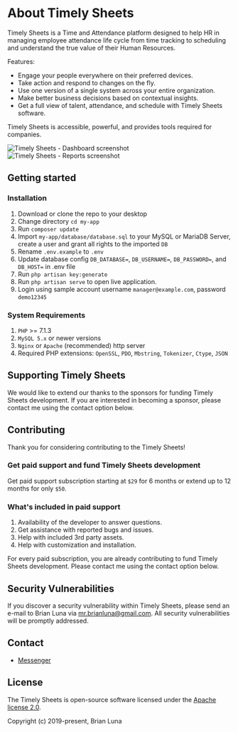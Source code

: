 # About Timely Sheets

Timely Sheets is a Time and Attendance platform designed to help HR in managing employee attendance life cycle from time tracking to scheduling and understand the true value of their Human Resources.

Features:

- Engage your people everywhere on their preferred devices.
- Take action and respond to changes on the fly.
- Use one version of a single system across your entire organization.
- Make better business decisions based on contextual insights.
- Get a full view of talent, attendance, and schedule with Timely Sheets software.

Timely Sheets is accessible, powerful, and provides tools required for companies.

![Timely Sheets - Dashboard screenshot](https://i.postimg.cc/FzvVD4Qg/timely-sheets-attendance-management-system-dashboard.png)
![Timely Sheets - Reports screenshot](https://i.postimg.cc/8k31JzN6/timely-sheets-attendance-management-system-reports.png)

## Getting started

### Installation

1. Download or clone the repo to your desktop
2. Change directory `cd my-app`
3. Run `composer update`
4. Import `my-app/database/database.sql` to your MySQL or MariaDB Server, create a user and grant all rights to the imported `DB`
5. Rename `.env.example` to `.env`
6. Update database config `DB_DATABASE=`, `DB_USERNAME=`, `DB_PASSWORD=`, and `DB_HOST=` in .env file
7. Run `php artisan key:generate`
8. Run `php artisan serve` to open live application.
9. Login using sample account username `manager@example.com`, password `demo12345`

### System Requirements

1. `PHP` >= 7.1.3
2. `MySQL 5.x` or newer versions
3. `Nginx` or `Apache` (recommended) http server
4. Required PHP extensions: `OpenSSL`, `PDO`, `Mbstring`, `Tokenizer`, `Ctype`, `JSON`

## Supporting Timely Sheets

We would like to extend our thanks to the sponsors for funding Timely Sheets development. If you are interested in becoming a sponsor, please contact me using the contact option below.

## Contributing

Thank you for considering contributing to the Timely Sheets!

### Get paid support and fund Timely Sheets development

Get paid support subscription starting at `$29` for 6 months or extend up to 12 months for only `$50`.

### What's included in paid support

1. Availability of the developer to answer questions.
2. Get assistance with reported bugs and issues.
3. Help with included 3rd party assets.
4. Help with customization and installation.

For every paid subscription, you are already contributing to fund Timely Sheets development. Please contact me using the contact option below.

## Security Vulnerabilities

If you discover a security vulnerability within Timely Sheets, please send an e-mail to Brian Luna via [mr.brianluna@gmail.com](mailto:mr.brianluna@gmail.com). All security vulnerabilities will be promptly addressed.

## Contact

- [Messenger](https://m.me/brianlunaprogrammer)

## License

The Timely Sheets is open-source software licensed under the [Apache license 2.0](http://www.apache.org/licenses/LICENSE-2.0).

Copyright (c) 2019-present, Brian Luna
